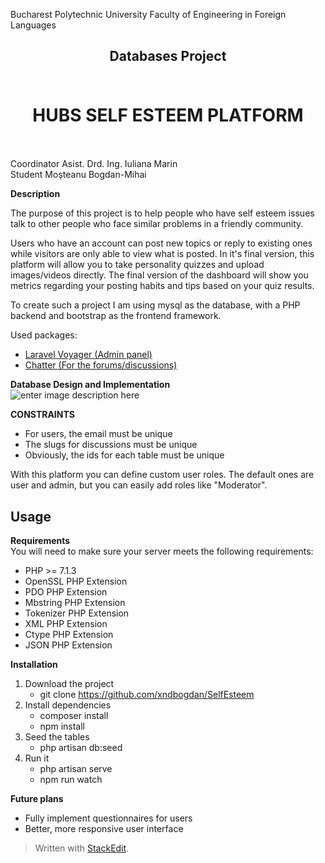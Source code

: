 ﻿Bucharest Polytechnic University Faculty of Engineering in Foreign Languages

## <center>Databases Project</center><br/>

# <center>HUBS SELF ESTEEM PLATFORM<center><br/>

Coordinator Asist. Drd. Ing. Iuliana Marin<br/>
Student Moșteanu Bogdan-Mihai<br/>



**Description**<br/>

The purpose of this project is to help people who have self esteem issues talk to other people who face similar problems in a friendly community.
 
 Users who have an account can post new topics or reply to existing ones while visitors are only able to view what is posted.
 In it's final version, this platform will allow you to take personality quizzes and upload images/videos directly. 
 The final version of the dashboard will show you metrics regarding your posting habits and tips based on your quiz results.
 
 To create such a project I am using mysql as the database, with a  PHP backend and bootstrap as the frontend framework.

Used packages:
- [Laravel Voyager (Admin panel)](https://laravelvoyager.com)
- [Chatter (For the forums/discussions)](https://github.com/thedevdojo/chatter)

**Database Design and Implementation**<br/>
![enter image description here](https://lh3.googleusercontent.com/ex915P4_liKIjwEhtkpyEnFFSU8yjnHw63CsYWiArZleOoDF1D3UKkGj_eMGAH8mHjjPekpWrxro "ERD")

**CONSTRAINTS** <br/>

- For users, the email must be unique
- The slugs for discussions must be unique
- Obviously, the ids for each table must be unique

With this platform you can define custom user roles. 
The default ones are user and admin, but you can easily add roles like "Moderator".

## Usage <br/>

**Requirements**<br/>
You will need to make sure your server meets the following requirements:

-   PHP >= 7.1.3
-   OpenSSL PHP Extension
-   PDO PHP Extension
-   Mbstring PHP Extension
-   Tokenizer PHP Extension
-   XML PHP Extension
-   Ctype PHP Extension
-   JSON PHP Extension

**Installation** <br/>

1. Download the project
	- git clone https://github.com/xndbogdan/SelfEsteem
2. Install dependencies
	- composer install
	- npm install
3. Seed the tables
	 - php artisan db:seed
4. Run it
	- php artisan serve
	- npm run watch


**Future plans** <br/>

- Fully implement questionnaires for users
- Better, more responsive user interface
> Written with [StackEdit](https://stackedit.io/).
